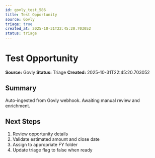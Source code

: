 ```yaml
---
id: govly_test_586
title: Test Opportunity
source: Govly
triage: true
created_at: 2025-10-31T22:45:20.703052
status: triage
---
```


# Test Opportunity

**Source:** Govly
**Status:** Triage
**Created:** 2025-10-31T22:45:20.703052

## Summary

Auto-ingested from Govly webhook. Awaiting manual review and enrichment.

## Next Steps

1. Review opportunity details
2. Validate estimated amount and close date
3. Assign to appropriate FY folder
4. Update triage flag to false when ready
